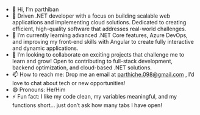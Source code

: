 - 👋 Hi, I’m parthiban
- 👀 Driven .NET developer with a focus on building scalable web applications and implementing cloud solutions. Dedicated to creating efficient, high-quality software that addresses real-world challenges.
- 🌱 I’m currently learning advanced .NET Core features, Azure DevOps, and improving my front-end skills with Angular to create fully interactive and dynamic applications.
- 💞️ I’m looking to collaborate on exciting projects that challenge me to learn and grow! Open to contributing to full-stack development, backend optimization, and cloud-based .NET solutions.
- 📫 How to reach me: Drop me an email at parthiche.098@gmail.com , I’d love to chat about tech or new opportunities!
- 😄 Pronouns:  He/Him
- ⚡ Fun fact: I like my code clean, my variables meaningful, and my functions short... just don’t ask how many tabs I have open!

<!---
parthibankumar98/parthibankumar98 is a ✨ special ✨ repository because its `README.md` (this file) appears on your GitHub profile.
You can click the Preview link to take a look at your changes.
--->
